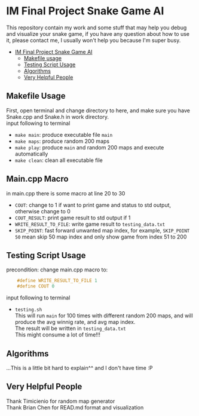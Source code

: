 # IM Final Project Snake Game AI
This repository contain my work and some stuff that may help you debug and visualize your snake game, if you have any question about how to use it, please contact me, I usually won't help you because I'm super busy.

- [IM Final Project Snake Game AI](#im-final-project-snake-game-ai)
  - [Makefile usage](#makefile-usage)
  - [Testing Script Usage](#testing-script-usage)
  - [Algorithms](#algorithms)
  - [Very Helpful People](#very-helpful-people)

## Makefile Usage
First, open terminal and change directory to here, and make sure you have Snake.cpp and Snake.h in work directory.<br>
input following to terminal<br>
+ `make main`: produce executable file `main`
+ `make maps`: produce random 200 maps
+ `make play`: produce `main` and random 200 maps and execute automatically
+ `make clean`: clean all executable file

## Main.cpp Macro
in main.cpp there is some macro at line 20 to 30
+ `COUT`: change to 1 if want to print game and status to std output, otherwise change to 0
+ `COUT_RESULT`: print game result to std output if 1
+ `WRITE_RESULT_TO_FILE`: write game result to `testing_data.txt`
+ `SKIP_POINT`: fast forward unwanted map index, for example, `SKIP_POINT 50` mean skip 50 map index and only show game from index 51 to 200

## Testing Script Usage
precondition:
change main.cpp macro to:
```cpp
	#define WRITE_RESULT_TO_FILE 1
	#define COUT 0
```
input following to terminal<br>
+ `testing.sh`<br>
This will run `main` for 100 times with different random 200 maps, and will produce the avg winnig rate, and avg map index.<br>
The result will be written in `testing_data.txt`<br>
This might consume a lot of time!!!

## Algorithms
...This is a little bit hard to explain^^ and I don't have time :P

## Very Helpful People
Thank Timicienio for random map generator<br>
Thank Brian Chen for READ.md format and visualization<br>
